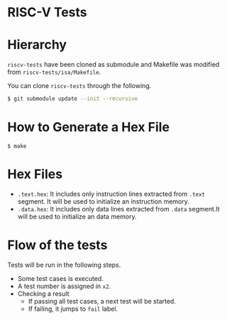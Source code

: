 # RISC-V Tests

# Hierarchy
`riscv-tests` have been cloned as submodule and Makefile was modified from `riscv-tests/isa/Makefile`.


You can clone `riscv-tests` through the following.

```sh
$ git submodule update --init --recursive
```

# How to Generate a Hex File
```shell
$ make
```

# Hex Files
* `.text.hex`: It includes only instruction lines extracted from `.text` segment. It will be used to initialize an instruction memory.
* `.data.hex`: It includes only data lines extracted from `.data` segment.It will be used to initialize an data memory.

# Flow of the tests
Tests will be run in the following steps.
* Some test cases is executed.
* A test number is assigned in `x2`.
* Checking a result 
  * If passing all test cases, a next test will be started.
  * If failing, it jumps to `fail` label.